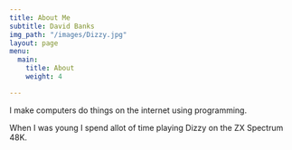 ```yaml
---
title: About Me
subtitle: David Banks
img_path: "/images/Dizzy.jpg"
layout: page
menu:
  main:
    title: About
    weight: 4

---
```

I make computers do things on the internet using programming.

When I was young I spend allot of time playing Dizzy on the ZX Spectrum 48K.